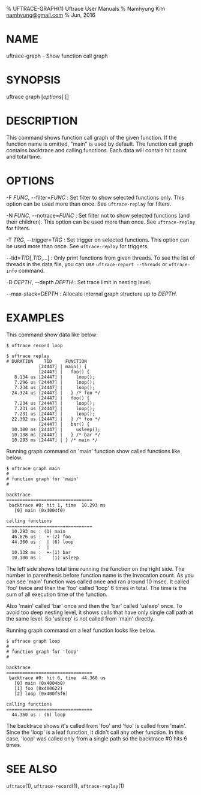 % UFTRACE-GRAPH(1) Uftrace User Manuals
% Namhyung Kim <namhyung@gmail.com>
% Jun, 2016

NAME
====
uftrace-graph - Show function call graph


SYNOPSIS
========
uftrace graph [*options*] [<function>]


DESCRIPTION
===========
This command shows function call graph of the given function.  If the function name is omitted, "main" is used by default.  The function call graph contains backtrace and calling functions.  Each data will contain hit count and total time.


OPTIONS
=======
-F *FUNC*, \--filter=*FUNC*
:   Set filter to show selected functions only.  This option can be used more than once.  See `uftrace-replay` for filters.

-N *FUNC*, \--notrace=*FUNC*
:   Set filter not to show selected functions (and their children).  This option can be used more than once.  See `uftrace-replay` for filters.

-T *TRG*, \--trigger=*TRG*
:   Set trigger on selected functions.  This option can be used more than once.  See `uftrace-replay` for triggers.

\--tid=*TID*[,*TID*,...]
:   Only print functions from given threads.  To see the list of threads in the data file, you can use `uftrace-report --threads` or `uftrace-info` command.

-D *DEPTH*, \--depth *DEPTH*
:   Set trace limit in nesting level.

--max-stack=*DEPTH*
:   Allocate internal graph structure up to *DEPTH*.


EXAMPLES
========
This command show data like below:

    $ uftrace record loop

    $ uftrace replay
    # DURATION    TID     FUNCTION
                [24447] | main() {
                [24447] |   foo() {
       8.134 us [24447] |     loop();
       7.296 us [24447] |     loop();
       7.234 us [24447] |     loop();
      24.324 us [24447] |   } /* foo */
                [24447] |   foo() {
       7.234 us [24447] |     loop();
       7.231 us [24447] |     loop();
       7.231 us [24447] |     loop();
      22.302 us [24447] |   } /* foo */
                [24447] |   bar() {
      10.100 ms [24447] |     usleep();
      10.138 ms [24447] |   } /* bar */
      10.293 ms [24447] | } /* main */

Running graph command on 'main' function show called functions like below.

    $ uftrace graph main
    #
    # function graph for 'main'
    #
    
    backtrace
    ================================
     backtrace #0: hit 1, time  10.293 ms
       [0] main (0x4004f0)
    
    calling functions
    ================================
      10.293 ms : (1) main
      46.626 us :  +-(2) foo
      44.360 us :  | (6) loop
                :  | 
      10.138 ms :  +-(1) bar
      10.100 ms :    (1) usleep

The left side shows total time running the function on the right side.  The number in parenthesis before function name is the invocation count.  As you can see 'main' function was called once and ran around 10 msec.  It called 'foo' twice and then the 'foo' called 'loop' 6 times in total.  The time is the sum of all execution time of the function.

Also 'main' called 'bar' once and then the 'bar' called 'usleep' once.  To avoid too deep nesting level, it shows calls that have only single call path at the same level.  So 'usleep' is not called from 'main' directly.

Running graph command on a leaf function looks like below.

    $ uftrace graph loop
    #
    # function graph for 'loop'
    #
    
    backtrace
    ================================
     backtrace #0: hit 6, time  44.360 us
       [0] main (0x4004b0)
       [1] foo (0x400622)
       [2] loop (0x400f5f6)
    
    calling functions
    ================================
      44.360 us : (6) loop

The backtrace shows it's called from 'foo' and 'foo' is called from 'main'.  Since the 'loop' is a leaf function, it didn't call any other function.  In this case, 'loop' was called only from a single path so the backtrace #0 hits 6 times.


SEE ALSO
========
`uftrace`(1), `uftrace-record`(1), `uftrace-replay`(1)
